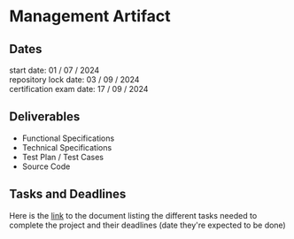 # Management Artifact

## Dates

start date: 01 / 07 / 2024 </br>
repository lock date: 03 / 09 / 2024 </br>
certification exam date: 17 / 09 / 2024 </br>

## Deliverables

- Functional Specifications
- Technical Specifications
- Test Plan / Test Cases
- Source Code

## Tasks and Deadlines

Here is the [link](https://docs.google.com/spreadsheets/d/1dzz9d53dEUGguj_KxNZUmq_KckjG-KYJpeFKpC2bsrc/edit?usp=sharing) to the document listing the different tasks needed to complete the project and their deadlines (date they're expected to be done)
